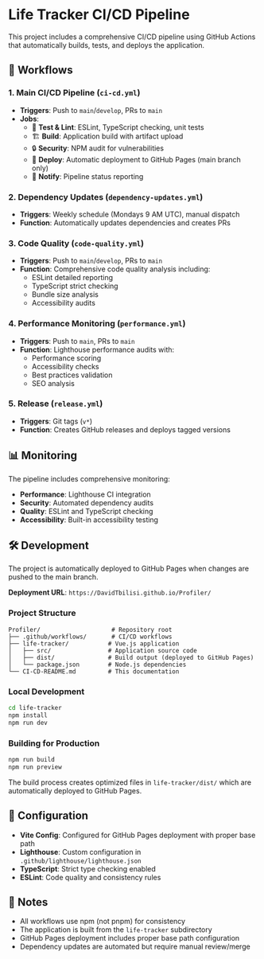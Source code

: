# Life Tracker CI/CD Pipeline

This project includes a comprehensive CI/CD pipeline using GitHub Actions that automatically builds, tests, and deploys the application.

## 🚀 Workflows

### 1. Main CI/CD Pipeline (`ci-cd.yml`)
- **Triggers**: Push to `main`/`develop`, PRs to `main`
- **Jobs**:
  - 🧪 **Test & Lint**: ESLint, TypeScript checking, unit tests
  - 🏗️ **Build**: Application build with artifact upload
  - 🔒 **Security**: NPM audit for vulnerabilities
  - 🚀 **Deploy**: Automatic deployment to GitHub Pages (main branch only)
  - 📢 **Notify**: Pipeline status reporting

### 2. Dependency Updates (`dependency-updates.yml`)
- **Triggers**: Weekly schedule (Mondays 9 AM UTC), manual dispatch
- **Function**: Automatically updates dependencies and creates PRs

### 3. Code Quality (`code-quality.yml`)
- **Triggers**: Push to `main`/`develop`, PRs to `main`
- **Function**: Comprehensive code quality analysis including:
  - ESLint detailed reporting
  - TypeScript strict checking
  - Bundle size analysis
  - Accessibility audits

### 4. Performance Monitoring (`performance.yml`)
- **Triggers**: Push to `main`, PRs to `main`
- **Function**: Lighthouse performance audits with:
  - Performance scoring
  - Accessibility checks
  - Best practices validation
  - SEO analysis

### 5. Release (`release.yml`)
- **Triggers**: Git tags (`v*`)
- **Function**: Creates GitHub releases and deploys tagged versions

## 📊 Monitoring

The pipeline includes comprehensive monitoring:
- **Performance**: Lighthouse CI integration
- **Security**: Automated dependency audits
- **Quality**: ESLint and TypeScript checking
- **Accessibility**: Built-in accessibility testing

## 🛠️ Development

The project is automatically deployed to GitHub Pages when changes are pushed to the main branch. 

**Deployment URL**: `https://DavidTbilisi.github.io/Profiler/`

### Project Structure
```
Profiler/                    # Repository root
├── .github/workflows/       # CI/CD workflows
├── life-tracker/           # Vue.js application
│   ├── src/                # Application source code
│   ├── dist/               # Build output (deployed to GitHub Pages)
│   └── package.json        # Node.js dependencies
└── CI-CD-README.md         # This documentation
```

### Local Development
```bash
cd life-tracker
npm install
npm run dev
```

### Building for Production
```bash
npm run build
npm run preview
```

The build process creates optimized files in `life-tracker/dist/` which are automatically deployed to GitHub Pages.

## 🔧 Configuration

- **Vite Config**: Configured for GitHub Pages deployment with proper base path
- **Lighthouse**: Custom configuration in `.github/lighthouse/lighthouse.json`
- **TypeScript**: Strict type checking enabled
- **ESLint**: Code quality and consistency rules

## 📝 Notes

- All workflows use npm (not pnpm) for consistency
- The application is built from the `life-tracker` subdirectory
- GitHub Pages deployment includes proper base path configuration
- Dependency updates are automated but require manual review/merge
